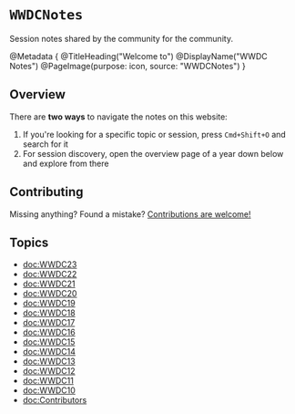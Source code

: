 # ``WWDCNotes``

Session notes shared by the community for the community.

@Metadata {
   @TitleHeading("Welcome to")
   @DisplayName("WWDC Notes")
   @PageImage(purpose: icon, source: "WWDCNotes")
}


## Overview

There are **two ways** to navigate the notes on this website:

1. If you're looking for a specific topic or session, press `Cmd+Shift+O` and search for it
2. For session discovery, open the overview page of a year down below and explore from there


## Contributing

Missing anything? Found a mistake? [Contributions are welcome!](https://wwdcnotes.github.io/WWDCNotes/documentation/wwdcnotes/contributing)


## Topics

- <doc:WWDC23>
- <doc:WWDC22>
- <doc:WWDC21>
- <doc:WWDC20>
- <doc:WWDC19>
- <doc:WWDC18>
- <doc:WWDC17>
- <doc:WWDC16>
- <doc:WWDC15>
- <doc:WWDC14>
- <doc:WWDC13>
- <doc:WWDC12>
- <doc:WWDC11>
- <doc:WWDC10>
- <doc:Contributors>
